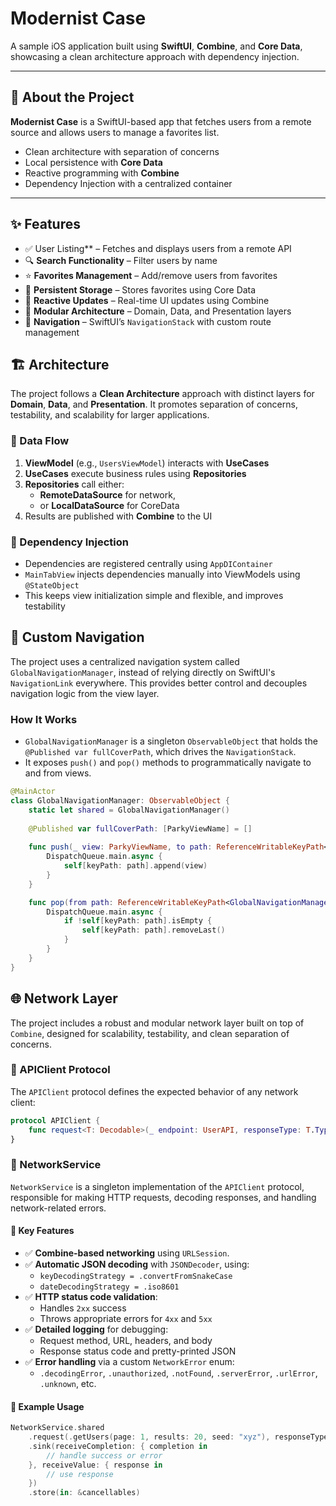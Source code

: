 # Modernist Case

A sample iOS application built using **SwiftUI**, **Combine**, and **Core Data**, showcasing a clean architecture approach with dependency injection.

---

## 📌 About the Project

**Modernist Case** is a SwiftUI-based app that fetches users from a remote source and allows users to manage a favorites list.

- Clean architecture with separation of concerns
- Local persistence with **Core Data**
- Reactive programming with **Combine**
- Dependency Injection with a centralized container

---

## ✨ Features

- ✅ User Listing** – Fetches and displays users from a remote API  
- 🔍 **Search Functionality** – Filter users by name  
- ⭐️ **Favorites Management** – Add/remove users from favorites  
- 💾 **Persistent Storage** – Stores favorites using Core Data  
- 🔁 **Reactive Updates** – Real-time UI updates using Combine  
- 🧩 **Modular Architecture** – Domain, Data, and Presentation layers  
- 🧭 **Navigation** – SwiftUI’s `NavigationStack` with custom route management

## 🏗 Architecture

The project follows a **Clean Architecture** approach with distinct layers for **Domain**, **Data**, and **Presentation**. It promotes separation of concerns, testability, and scalability for larger applications.

### 🔄 Data Flow

1. **ViewModel** (e.g., `UsersViewModel`) interacts with **UseCases**
2. **UseCases** execute business rules using **Repositories**
3. **Repositories** call either:
   - **RemoteDataSource** for network,
   - or **LocalDataSource** for CoreData
4. Results are published with **Combine** to the UI

### 🔧 Dependency Injection

- Dependencies are registered centrally using `AppDIContainer`
- `MainTabView` injects dependencies manually into ViewModels using `@StateObject`
- This keeps view initialization simple and flexible, and improves testability

## 🧭 Custom Navigation

The project uses a centralized navigation system called `GlobalNavigationManager`, instead of relying directly on SwiftUI's `NavigationLink` everywhere. This provides better control and decouples navigation logic from the view layer.

### How It Works

- `GlobalNavigationManager` is a singleton `ObservableObject` that holds the `@Published var fullCoverPath`, which drives the `NavigationStack`.
- It exposes `push()` and `pop()` methods to programmatically navigate to and from views.

```swift
@MainActor
class GlobalNavigationManager: ObservableObject {
    static let shared = GlobalNavigationManager()
    
    @Published var fullCoverPath: [ParkyViewName] = []
    
    func push(_ view: ParkyViewName, to path: ReferenceWritableKeyPath<GlobalNavigationManager, [ParkyViewName]> = \.fullCoverPath) {
        DispatchQueue.main.async {
            self[keyPath: path].append(view)
        }
    }

    func pop(from path: ReferenceWritableKeyPath<GlobalNavigationManager, [ParkyViewName]> = \.fullCoverPath) {
        DispatchQueue.main.async {
            if !self[keyPath: path].isEmpty {
                self[keyPath: path].removeLast()
            }
        }
    }
}
```

## 🌐 Network Layer

The project includes a robust and modular network layer built on top of `Combine`, designed for scalability, testability, and clean separation of concerns.

### 🔧 APIClient Protocol

The `APIClient` protocol defines the expected behavior of any network client:

```swift
protocol APIClient {
    func request<T: Decodable>(_ endpoint: UserAPI, responseType: T.Type) -> AnyPublisher<T, NetworkError>
}
```

### 🚀 NetworkService

`NetworkService` is a singleton implementation of the `APIClient` protocol, responsible for making HTTP requests, decoding responses, and handling network-related errors.

#### 🔑 Key Features

- ✅ **Combine-based networking** using `URLSession`.
- ✅ **Automatic JSON decoding** with `JSONDecoder`, using:
  - `keyDecodingStrategy = .convertFromSnakeCase`
  - `dateDecodingStrategy = .iso8601`
- ✅ **HTTP status code validation**:
  - Handles `2xx` success
  - Throws appropriate errors for `4xx` and `5xx`
- ✅ **Detailed logging** for debugging:
  - Request method, URL, headers, and body
  - Response status code and pretty-printed JSON
- ✅ **Error handling** via a custom `NetworkError` enum:
  - `.decodingError`, `.unauthorized`, `.notFound`, `.serverError`, `.urlError`, `.unknown`, etc.

#### 🧪 Example Usage

```swift
NetworkService.shared
    .request(.getUsers(page: 1, results: 20, seed: "xyz"), responseType: UserResponse.self)
    .sink(receiveCompletion: { completion in
        // handle success or error
    }, receiveValue: { response in
        // use response
    })
    .store(in: &cancellables)
```





